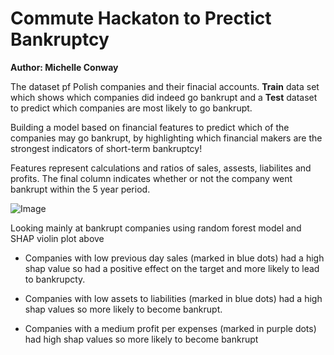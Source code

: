 # Commute Hackaton to Prectict Bankruptcy

**Author: Michelle Conway**

The dataset pf Polish companies and their finacial accounts. **Train** data set which shows which companies did indeed go bankrupt and a **Test** dataset to predict which companies are most likely to go bankrupt.

Building a model based on financial features to predict which of the companies may go bankrupt, by highlighting which financial makers are the strongest indicators of short-term bankruptcy!

Features represent calculations and ratios of sales, assests, liabilites and profits. The final column indicates whether or not the company went bankrupt within the 5 year period.

![Image](shap_plot_summary.PNG)

Looking mainly at bankrupt companies using random forest model and SHAP violin plot above

* Companies with low previous day sales (marked in blue dots) had a high shap value so had a positive effect on the target and more likely to lead to bankrupcty.

* Companies with low assets to liabilities (marked in blue dots) had a high shap values so more likely to become bankrupt.

* Companies with a medium profit per expenses (marked in purple dots) had high shap values so more likely to become bankrupt